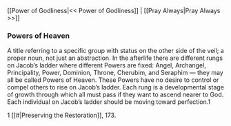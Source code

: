[[Power of Godliness|<< Power of Godliness]]  |  [[Pray Always|Pray Always >>]]

### Powers of Heaven
A title referring to a specific group with status on the other side of the veil; a proper noun, not just an abstraction. In the afterlife there are different rungs on Jacob’s ladder where different Powers are fixed: Angel, Archangel, Principality, Power, Dominion, Throne, Cherubim, and Seraphim — they may all be called Powers of Heaven. These Powers have no desire to control or compel others to rise on Jacob’s ladder. Each rung is a developmental stage of growth through which all must pass if they want to ascend nearer to God. Each individual on Jacob’s ladder should be moving toward perfection.1



1
[[#|Preserving the Restoration]], 173.
